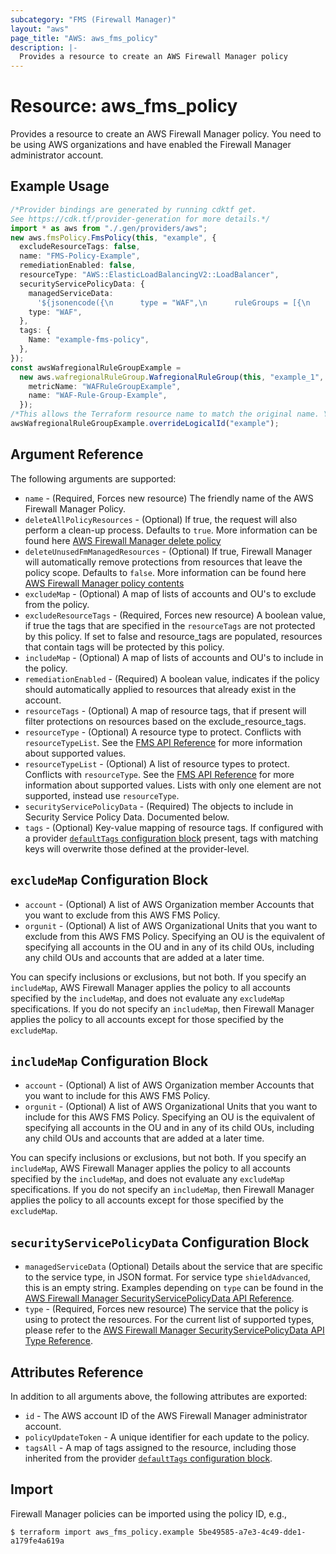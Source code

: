 ```yaml
---
subcategory: "FMS (Firewall Manager)"
layout: "aws"
page_title: "AWS: aws_fms_policy"
description: |-
  Provides a resource to create an AWS Firewall Manager policy
---
```


# Resource: aws\_fms\_policy

Provides a resource to create an AWS Firewall Manager policy. You need to be using AWS organizations and have enabled the Firewall Manager administrator account.

## Example Usage

```typescript
/*Provider bindings are generated by running cdktf get.
See https://cdk.tf/provider-generation for more details.*/
import * as aws from "./.gen/providers/aws";
new aws.fmsPolicy.FmsPolicy(this, "example", {
  excludeResourceTags: false,
  name: "FMS-Policy-Example",
  remediationEnabled: false,
  resourceType: "AWS::ElasticLoadBalancingV2::LoadBalancer",
  securityServicePolicyData: {
    managedServiceData:
      '${jsonencode({\n      type = "WAF",\n      ruleGroups = [{\n        id = aws_wafregional_rule_group.example.id\n        overrideAction = {\n          type = "COUNT"\n        }\n      }]\n      defaultAction = {\n        type = "BLOCK"\n      }\n      overrideCustomerWebACLAssociation = false\n    })}',
    type: "WAF",
  },
  tags: {
    Name: "example-fms-policy",
  },
});
const awsWafregionalRuleGroupExample =
  new aws.wafregionalRuleGroup.WafregionalRuleGroup(this, "example_1", {
    metricName: "WAFRuleGroupExample",
    name: "WAF-Rule-Group-Example",
  });
/*This allows the Terraform resource name to match the original name. You can remove the call if you don't need them to match.*/
awsWafregionalRuleGroupExample.overrideLogicalId("example");

```

## Argument Reference

The following arguments are supported:

* `name` - (Required, Forces new resource) The friendly name of the AWS Firewall Manager Policy.
* `deleteAllPolicyResources` - (Optional) If true, the request will also perform a clean-up process. Defaults to `true`. More information can be found here [AWS Firewall Manager delete policy](https://docs.aws.amazon.com/fms/2018-01-01/APIReference/API_DeletePolicy.html)
* `deleteUnusedFmManagedResources` - (Optional) If true, Firewall Manager will automatically remove protections from resources that leave the policy scope. Defaults to `false`. More information can be found here [AWS Firewall Manager policy contents](https://docs.aws.amazon.com/fms/2018-01-01/APIReference/API_Policy.html)
* `excludeMap` - (Optional) A map of lists of accounts and OU's to exclude from the policy.
* `excludeResourceTags` - (Required, Forces new resource) A boolean value, if true the tags that are specified in the `resourceTags` are not protected by this policy. If set to false and resource\_tags are populated, resources that contain tags will be protected by this policy.
* `includeMap` - (Optional) A map of lists of accounts and OU's to include in the policy.
* `remediationEnabled` - (Required) A boolean value, indicates if the policy should automatically applied to resources that already exist in the account.
* `resourceTags` - (Optional) A map of resource tags, that if present will filter protections on resources based on the exclude\_resource\_tags.
* `resourceType` - (Optional) A resource type to protect. Conflicts with `resourceTypeList`. See the [FMS API Reference](https://docs.aws.amazon.com/fms/2018-01-01/APIReference/API_Policy.html#fms-Type-Policy-ResourceType) for more information about supported values.
* `resourceTypeList` - (Optional) A list of resource types to protect. Conflicts with `resourceType`. See the [FMS API Reference](https://docs.aws.amazon.com/fms/2018-01-01/APIReference/API_Policy.html#fms-Type-Policy-ResourceType) for more information about supported values. Lists with only one element are not supported, instead use `resourceType`.
* `securityServicePolicyData` - (Required) The objects to include in Security Service Policy Data. Documented below.
* `tags` - (Optional) Key-value mapping of resource tags. If configured with a provider [`defaultTags` configuration block](https://registry.terraform.io/providers/hashicorp/aws/latest/docs#default_tags-configuration-block) present, tags with matching keys will overwrite those defined at the provider-level.

## `excludeMap` Configuration Block

* `account` - (Optional) A list of AWS Organization member Accounts that you want to exclude from this AWS FMS Policy.
* `orgunit` - (Optional) A list of AWS Organizational Units that you want to exclude from this AWS FMS Policy. Specifying an OU is the equivalent of specifying all accounts in the OU and in any of its child OUs, including any child OUs and accounts that are added at a later time.

You can specify inclusions or exclusions, but not both. If you specify an `includeMap`, AWS Firewall Manager applies the policy to all accounts specified by the `includeMap`, and does not evaluate any `excludeMap` specifications. If you do not specify an `includeMap`, then Firewall Manager applies the policy to all accounts except for those specified by the `excludeMap`.

## `includeMap` Configuration Block

* `account` - (Optional) A list of AWS Organization member Accounts that you want to include for this AWS FMS Policy.
* `orgunit` - (Optional) A list of AWS Organizational Units that you want to include for this AWS FMS Policy. Specifying an OU is the equivalent of specifying all accounts in the OU and in any of its child OUs, including any child OUs and accounts that are added at a later time.

You can specify inclusions or exclusions, but not both. If you specify an `includeMap`, AWS Firewall Manager applies the policy to all accounts specified by the `includeMap`, and does not evaluate any `excludeMap` specifications. If you do not specify an `includeMap`, then Firewall Manager applies the policy to all accounts except for those specified by the `excludeMap`.

## `securityServicePolicyData` Configuration Block

* `managedServiceData` (Optional) Details about the service that are specific to the service type, in JSON format. For service type `shieldAdvanced`, this is an empty string. Examples depending on `type` can be found in the [AWS Firewall Manager SecurityServicePolicyData API Reference](https://docs.aws.amazon.com/fms/2018-01-01/APIReference/API_SecurityServicePolicyData.html).
* `type` - (Required, Forces new resource) The service that the policy is using to protect the resources. For the current list of supported types, please refer to the [AWS Firewall Manager SecurityServicePolicyData API Type Reference](https://docs.aws.amazon.com/fms/2018-01-01/APIReference/API_SecurityServicePolicyData.html#fms-Type-SecurityServicePolicyData-Type).

## Attributes Reference

In addition to all arguments above, the following attributes are exported:

* `id` - The AWS account ID of the AWS Firewall Manager administrator account.
* `policyUpdateToken` - A unique identifier for each update to the policy.
* `tagsAll` - A map of tags assigned to the resource, including those inherited from the provider [`defaultTags` configuration block](https://registry.terraform.io/providers/hashicorp/aws/latest/docs#default_tags-configuration-block).

## Import

Firewall Manager policies can be imported using the policy ID, e.g.,

```console
$ terraform import aws_fms_policy.example 5be49585-a7e3-4c49-dde1-a179fe4a619a
```
